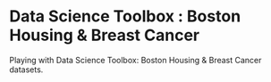 # Data Science Toolbox : Boston Housing &amp; Breast Cancer
Playing with Data Science Toolbox: Boston Housing &amp; Breast Cancer datasets.
